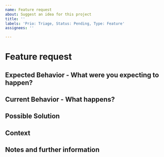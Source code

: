 ```yaml
---
name: Feature request
about: Suggest an idea for this project
title: ''
labels: 'Prio: Triage, Status: Pending, Type: Feature'
assignees: ''

---
```


<!--- Provide a general summary of the Issue in the Title above -->

<!--
*Remember, an Issue is not the place to ask questions. Please check out our contribution guidelines. 
Before you open an Issue, please check if a similar Issue already exists or has been closed before.*

*Delete the above section and the instructions in the sections below before submitting*
-->

# Feature request

## Expected Behavior - What were you expecting to happen?
<!--- Tell us how the change/improvement should work -->

## Current Behavior - What happens?
<!--- Explain the difference from current behavior -->

## Possible Solution
<!--- Not mandatory, but suggest ideas how to implement the addition or change -->

## Context
<!--- Providing context helps us come up with a solution that is most useful in the real world -->

## Notes and further information

